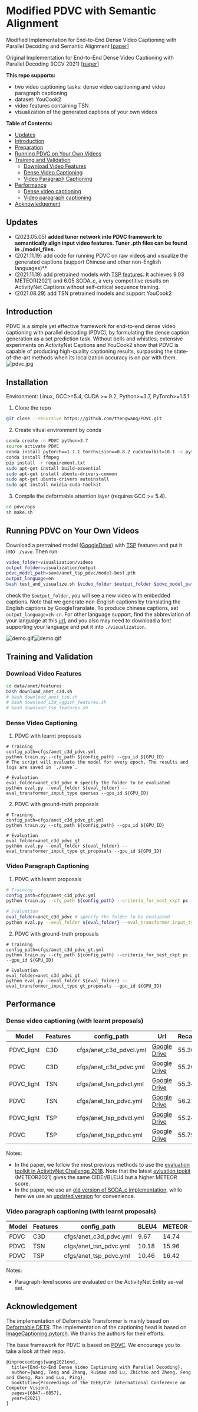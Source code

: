 # Modified PDVC with Semantic Alignment

Modified Implementation for End-to-End Dense Video Captioning with Parallel Decoding and Semantic Alignment
[[paper]](https://github.com/ologandavid/DenseVideoCaptioning/Documents/FinalReport.pdf)

Original Implementation for End-to-End Dense Video Captioning with Parallel Decoding (ICCV 2021) 
[[paper]](https://arxiv.org/abs/2108.07781)

**This repo supports:**
* two video captioning tasks: dense video captioning and video paragraph captioning
* dataset: YouCook2
* video features containing TSN
* visualization of the generated captions of your own videos

**Table of Contents:**
* [Updates](#updates)
* [Introduction](#introduction)
* [Preparation](#preparation)
* [Running PDVC on Your Own Videos](#running-pdvc-on-your-own-videos)
* [Training and Validation](#training-and-validation)
  + [Download Video Features](#download-video-features)
  + [Dense Video Captioning](#dense-video-captioning)
  + [Video Paragraph Captioning](#video-paragraph-captioning)
* [Performance](#performance)
  + [Dense video captioning](#dense-video-captioning)
  + [Video paragraph captioning](#video-paragraph-captioning)
* [Acknowledgement](#acknowledgement)



## Updates
- (2023.05.05) **added tuner network into PDVC framework to semantically align input video features. Tuner .pth files can be found in ./model_files.**
- (2021.11.19) add code for running PDVC on raw videos and visualize the generated captions (support Chinese and other non-English languages)**
- (2021.11.19) add pretrained models with [TSP features](https://github.com/HumamAlwassel/TSP). It achieves 9.03 METEOR(2021) and 6.05 SODA_c, a very competitive results on ActivityNet Captions without self-critical sequence training.
- (2021.08.29) add TSN pretrained models and support YouCook2

## Introduction
PDVC is a simple yet effective framework for end-to-end dense video captioning with parallel decoding (PDVC), by formulating the dense caption generation as a set prediction task. Without bells and whistles, extensive experiments on ActivityNet Captions and YouCook2 show that PDVC is capable of producing high-quality captioning results, surpassing the state-of-the-art methods when its localization accuracy is on par with them.
![pdvc.jpg](pdvc.png)

## Installation
Environment: Linux,  GCC>=5.4, CUDA >= 9.2, Python>=3.7, PyTorch>=1.5.1

1. Clone the repo
```bash
git clone --recursive https://github.com/ttengwang/PDVC.git
```

2. Create vitual environment by conda
```bash
conda create -n PDVC python=3.7
source activate PDVC
conda install pytorch==1.7.1 torchvision==0.8.2 cudatoolkit=10.1 -c pytorch
conda install ffmpeg
pip install -r requirement.txt
sudo apt-get install build-essential
sudo apt-get install ubuntu-drivers-common
sudo apt-get ubuntu-drivers autoinstall
sudo apt install nvidia-cuda-toolkit
```

3. Compile the deformable attention layer (requires GCC >= 5.4). 
```bash
cd pdvc/ops
sh make.sh
```

## Running PDVC on Your Own Videos
Download a pretrained model ([GoogleDrive](https://drive.google.com/drive/folders/1sX5wTk1hBgR_a5YUzpxFCrzwkZQXiIab?usp=sharing)) with [TSP](https://github.com/HumamAlwassel/TSP) features  and put it into `./save`. Then run:
```bash
video_folder=visualization/videos
output_folder=visualization/output
pdvc_model_path=save/anet_tsp_pdvc/model-best.pth
output_language=en
bash test_and_visualize.sh $video_folder $output_folder $pdvc_model_path $output_language
```
check the `$output_folder`, you will see a new video with embedded captions. 
Note that we generate non-English captions by translating the English captions by GoogleTranslate. 
To produce chinese captions, set `output_language=zh-cn`. 
For other language support, find the abbreviation of your language at this [url](https://github.com/lushan88a/google_trans_new/blob/main/constant.py), and you also may need to download a font supporting your language and put it into `./visualization`.

![demo.gif](visualization/xukun_en.gif)![demo.gif](visualization/xukun_cn.gif)

## Training and Validation

### Download Video Features

```bash
cd data/anet/features
bash download_anet_c3d.sh
# bash download_anet_tsn.sh
# bash download_i3d_vggish_features.sh
# bash download_tsp_features.sh
```

### Dense Video Captioning
1. PDVC with learnt proposals
```
# Training
config_path=cfgs/anet_c3d_pdvc.yml
python train.py --cfg_path ${config_path} --gpu_id ${GPU_ID}
# The script will evaluate the model for every epoch. The results and logs are saved in `./save`.

# Evaluation
eval_folder=anet_c3d_pdvc # specify the folder to be evaluated
python eval.py --eval_folder ${eval_folder} --eval_transformer_input_type queries --gpu_id ${GPU_ID}
```
2. PDVC with ground-truth proposals

```
# Training
config_path=cfgs/anet_c3d_pdvc_gt.yml
python train.py --cfg_path ${config_path} --gpu_id ${GPU_ID}

# Evaluation
eval_folder=anet_c3d_pdvc_gt
python eval.py --eval_folder ${eval_folder} --eval_transformer_input_type gt_proposals --gpu_id ${GPU_ID}
```


### Video Paragraph Captioning

1. PDVC with learnt proposals
```bash
# Training
config_path=cfgs/anet_c3d_pdvc.yml
python train.py --cfg_path ${config_path} --criteria_for_best_ckpt pc --gpu_id ${GPU_ID} 

# Evaluation
eval_folder=anet_c3d_pdvc # specify the folder to be evaluated
python eval.py --eval_folder ${eval_folder} --eval_transformer_input_type queries --gpu_id ${GPU_ID}
```
2. PDVC with ground-truth proposals
```
# Training
config_path=cfgs/anet_c3d_pdvc_gt.yml
python train.py --cfg_path ${config_path} --criteria_for_best_ckpt pc --gpu_id ${GPU_ID}

# Evaluation
eval_folder=anet_c3d_pdvc_gt
python eval.py --eval_folder ${eval_folder} --eval_transformer_input_type gt_proposals --gpu_id ${GPU_ID}
```

## Performance
### Dense video captioning (with learnt proposals)

|  Model | Features | config_path |   Url   | Recall | Precision |    BLEU4   | METEOR2018 | METEOR2021 |  CIDEr | SODA_c |
|  ----  |  ----    |   ----  |  ----  |  ----   |  ----  |   ----  |  ----  |  ----  |  ----  | ---- |
| PDVC_light   | C3D  | cfgs/anet_c3d_pdvcl.yml | [Google Drive](https://drive.google.com/drive/folders/1JKOJrm5QMAkso-VJnzGnksIVqNYt8BSI?usp=sharing)  |  55.30   |  58.42  | 1.55  |  7.13  |  7.66 | 24.80  |  5.23  |
| PDVC   | C3D  | cfgs/anet_c3d_pdvc.yml |  [Google Drive](https://drive.google.com/drive/folders/1I77miVvThdMenmprgozfRsXDVoc-9TxY?usp=sharing)  |  55.20   |  57.36  | 1.82  |  7.48  |  8.09  | 28.16  |  5.47  |
| PDVC_light   | TSN | cfgs/anet_tsn_pdvcl.yml | [Google Drive](https://drive.google.com/drive/folders/1hImJ7sXABzS-ycErruLFCE_pkWEHzFSV?usp=sharing)  |  55.34   |  57.97  | 1.66  |  7.41  |  7.97 | 27.23  |  5.51  |
| PDVC   | TSN  | cfgs/anet_tsn_pdvc.yml | [Google Drive](https://drive.google.com/drive/folders/1v2Xj0Qjt3Te_SgVyySKEofRaZsSw_rjs?usp=sharing)  |  56.21   |  57.46  | 1.92  |  8.00  |  8.63 | 29.00  |  5.68  |
| PDVC_light   | TSP | cfgs/anet_tsp_pdvcl.yml | [Google Drive](https://drive.google.com/drive/folders/1Ei8lnBs9Nn2SsFVd7WGe2iJERo46izv8?usp=sharing)  |  55.24   |  57.78  | 1.77  |  7.94  |  8.55 | 28.25  |  5.95  |
| PDVC   | TSP  | cfgs/anet_tsp_pdvc.yml | [Google Drive](https://drive.google.com/drive/folders/1sX5wTk1hBgR_a5YUzpxFCrzwkZQXiIab?usp=sharing)  |  55.79   |  57.39  | 2.17  |  8.37  |  9.03 | 31.14  |  6.05  |


Notes:
* In the paper, we follow the most previous methods to use the [evaluation toolkit in ActivityNet Challenge 2018](https://github.com/ranjaykrishna/densevid_eval/tree/deba7d7e83012b218a4df888f6c971e21cfeea33). Note that the latest [evluation tookit](https://github.com/ranjaykrishna/densevid_eval/tree/9d4045aced3d827834a5d2da3c9f0692e3f33c1c) (METEOR2021) gives the same CIDEr/BLEU4 but a higher METEOR score. 
* In the paper, we use an [old version of SODA_c implementation](https://github.com/fujiso/SODA/tree/22671b3570e088217139bcb1e4de7a3499c30294), while here we use an [updated version](https://github.com/fujiso/SODA/tree/9cb3e2c5a73c4e320a38c72f320b63bbef4aa798) for convenience.

### Video paragraph captioning (with learnt proposals)
|  Model | Features | config_path | BLEU4 | METEOR | CIDEr |
|  ----  |  ----    |   ----  |  ----  |  ----  |   ----  |
| PDVC   | C3D  | cfgs/anet_c3d_pdvc.yml | 9.67   |  14.74  | 16.43  |  
| PDVC   | TSN  | cfgs/anet_tsn_pdvc.yml | 10.18   |  15.96  | 20.66  | 
| PDVC   | TSP  | cfgs/anet_tsp_pdvc.yml | 10.46 | 16.42 | 20.91 |

Notes:
* Paragraph-level scores are evaluated on the ActivityNet Entity ae-val set.

## Acknowledgement

The implementation of Deformable Transformer is mainly based on [Deformable DETR](https://github.com/fundamentalvision/Deformable-DETR). 
The implementation of the captioning head is based on [ImageCaptioning.pytorch](https://github.com/ruotianluo/ImageCaptioning.pytorch).
We thanks the authors for their efforts.

The base framework for PDVC is based on [PDVC](https://github.com/ttengwang/PDVC.git). We encourage you to take a look at their repo.

```
@inproceedings{wang2021end,
  title={End-to-End Dense Video Captioning with Parallel Decoding},
  author={Wang, Teng and Zhang, Ruimao and Lu, Zhichao and Zheng, Feng and Cheng, Ran and Luo, Ping},
  booktitle={Proceedings of the IEEE/CVF International Conference on Computer Vision},
  pages={6847--6857},
  year={2021}
}
```

